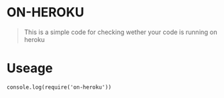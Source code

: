 # ON-HEROKU
> This is a simple code for checking wether your code is running on heroku

# Useage

``console.log(require('on-heroku'))``
